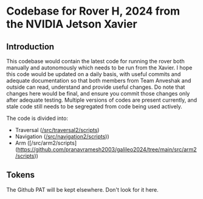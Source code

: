 Codebase for Rover H, 2024 from the NVIDIA Jetson Xavier 
========================================================

Introduction
------------

This codebase would contain the latest code for running the rover both manually and autonomously which needs to be run from the Xavier. I hope this code would be updated on a daily basis, with useful commits and adequate documentation so that both members from Team Anveshak and outside can read, understand and provide useful changes. Do note that changes here would be final, and ensure you commit those changes only after adequate testing. Multiple versions of codes are present currently, and stale code still needs to be segregated from code being used actively. 

The code is divided into:
* Traversal ([/src/traversal2/scripts](https://github.com/pranavramesh2003/galileo2024/tree/main/src/traversal2/scripts))
* Navigation ([/src/navigation2/scripts](https://github.com/pranavramesh2003/galileo2024/tree/main/src/navigation2/scripts)))
* Arm ([/src/arm2/scripts] (https://github.com/pranavramesh2003/galileo2024/tree/main/src/arm2/scripts)) 


Tokens
------

The Github PAT will be kept elsewhere. Don't look for it here. 

